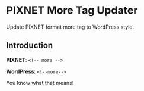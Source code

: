 # PIXNET More Tag Updater
Update PIXNET format more tag to WordPress style.

## Introduction
**PIXNET**: ```<!-- more -->```

**WordPress**: ```<!--more-->```

You know what that means!
